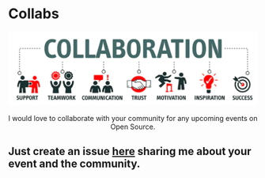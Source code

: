 # Collabs

<img src="./headerImage.PNG">

<p align=center>
I would love to collaborate with your community for any upcoming events on Open Source.
  
</p>

## Just create an issue [here](https://github.com/imabp/Collabs/issues) sharing me about your event and the community.
